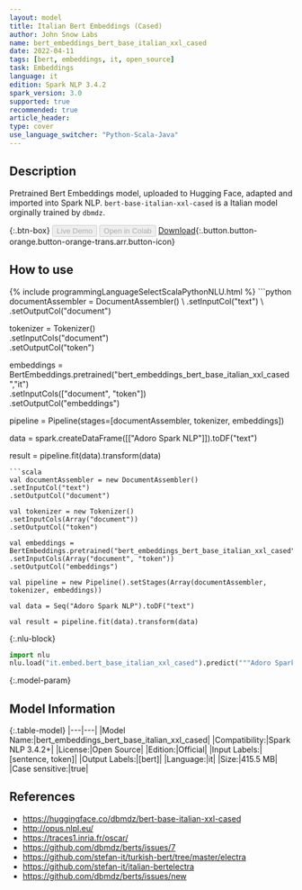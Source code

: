 ```yaml
---
layout: model
title: Italian Bert Embeddings (Cased)
author: John Snow Labs
name: bert_embeddings_bert_base_italian_xxl_cased
date: 2022-04-11
tags: [bert, embeddings, it, open_source]
task: Embeddings
language: it
edition: Spark NLP 3.4.2
spark_version: 3.0
supported: true
recommended: true
article_header:
type: cover
use_language_switcher: "Python-Scala-Java"
---
```


## Description

Pretrained Bert Embeddings model, uploaded to Hugging Face, adapted and imported into Spark NLP. `bert-base-italian-xxl-cased` is a Italian model orginally trained by `dbmdz`.

{:.btn-box}
<button class="button button-orange" disabled>Live Demo</button>
<button class="button button-orange" disabled>Open in Colab</button>
[Download](https://s3.amazonaws.com/auxdata.johnsnowlabs.com/public/models/bert_embeddings_bert_base_italian_xxl_cased_it_3.4.2_3.0_1649676734473.zip){:.button.button-orange.button-orange-trans.arr.button-icon}

## How to use



<div class="tabs-box" markdown="1">
{% include programmingLanguageSelectScalaPythonNLU.html %}
```python
documentAssembler = DocumentAssembler() \
.setInputCol("text") \
.setOutputCol("document")

tokenizer = Tokenizer() \
.setInputCols("document") \
.setOutputCol("token")

embeddings = BertEmbeddings.pretrained("bert_embeddings_bert_base_italian_xxl_cased","it") \
.setInputCols(["document", "token"]) \
.setOutputCol("embeddings")

pipeline = Pipeline(stages=[documentAssembler, tokenizer, embeddings])

data = spark.createDataFrame([["Adoro Spark NLP"]]).toDF("text")

result = pipeline.fit(data).transform(data)
```
```scala
val documentAssembler = new DocumentAssembler() 
.setInputCol("text") 
.setOutputCol("document")

val tokenizer = new Tokenizer() 
.setInputCols(Array("document"))
.setOutputCol("token")

val embeddings = BertEmbeddings.pretrained("bert_embeddings_bert_base_italian_xxl_cased","it") 
.setInputCols(Array("document", "token")) 
.setOutputCol("embeddings")

val pipeline = new Pipeline().setStages(Array(documentAssembler, tokenizer, embeddings))

val data = Seq("Adoro Spark NLP").toDF("text")

val result = pipeline.fit(data).transform(data)
```


{:.nlu-block}
```python
import nlu
nlu.load("it.embed.bert_base_italian_xxl_cased").predict("""Adoro Spark NLP""")
```

</div>

{:.model-param}
## Model Information

{:.table-model}
|---|---|
|Model Name:|bert_embeddings_bert_base_italian_xxl_cased|
|Compatibility:|Spark NLP 3.4.2+|
|License:|Open Source|
|Edition:|Official|
|Input Labels:|[sentence, token]|
|Output Labels:|[bert]|
|Language:|it|
|Size:|415.5 MB|
|Case sensitive:|true|

## References

- https://huggingface.co/dbmdz/bert-base-italian-xxl-cased
- http://opus.nlpl.eu/
- https://traces1.inria.fr/oscar/
- https://github.com/dbmdz/berts/issues/7
- https://github.com/stefan-it/turkish-bert/tree/master/electra
- https://github.com/stefan-it/italian-bertelectra
- https://github.com/dbmdz/berts/issues/new
